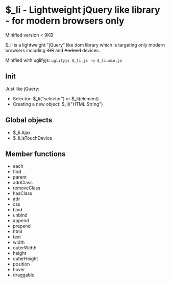 $_li - Lightweight jQuery like library - for modern browsers only
====

Minified version < 9KB

$_li is a lightweight "jQuery" like dom library which is targeting only modern browsers including ~~iOS~~ and ~~Android~~ devices.

Minified with uglifyjs: `uglifyjs $_li.js -o $_li.min.js`


## Init

Just like jQuery:
 * Selector: $_li("selector") or $_li(element)
 * Creating a new object: $_li("HTML String")

## Global objects

* $_li.Ajax
* $_li.isTouchDevice

## Member functions

* each
* find
* parent
* addClass
* removeClass
* hasClass
* attr
* css
* bind
* unbind
* append
* prepend
* html
* text
* width
* outerWidth
* height
* outerHeight
* position
* hover
* draggable